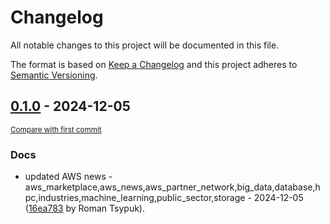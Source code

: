 # Changelog

All notable changes to this project will be documented in this file.

The format is based on [Keep a Changelog](http://keepachangelog.com/en/1.0.0/)
and this project adheres to [Semantic Versioning](http://semver.org/spec/v2.0.0.html).

<!-- insertion marker -->
## [0.1.0](https://github.com/tsypuk/aws-news/releases/tag/ver-2024-12-050.1.0) - 2024-12-05

<small>[Compare with first commit](https://github.com/tsypuk/aws-news/compare/c59fb5dd254ca1c31bf0cd528c752fb40ca9e114...ver-2024-12-05)</small>

### Docs

- updated AWS news - aws_marketplace,aws_news,aws_partner_network,big_data,database,hpc,industries,machine_learning,public_sector,storage - 2024-12-05 ([16ea783](https://github.com/tsypuk/aws-news/commit/16ea783683d682ae1ea6f9facd78a67777b860d9) by Roman Tsypuk).

